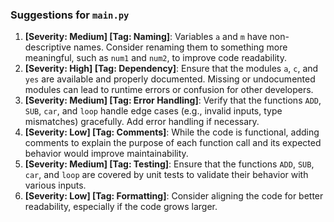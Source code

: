 ### Suggestions for `main.py`

1. **[Severity: Medium] [Tag: Naming]**: Variables `a` and `m` have non-descriptive names. Consider renaming them to something more meaningful, such as `num1` and `num2`, to improve code readability.
2. **[Severity: High] [Tag: Dependency]**: Ensure that the modules `a`, `c`, and `yes` are available and properly documented. Missing or undocumented modules can lead to runtime errors or confusion for other developers.
3. **[Severity: Medium] [Tag: Error Handling]**: Verify that the functions `ADD`, `SUB`, `car`, and `loop` handle edge cases (e.g., invalid inputs, type mismatches) gracefully. Add error handling if necessary.
4. **[Severity: Low] [Tag: Comments]**: While the code is functional, adding comments to explain the purpose of each function call and its expected behavior would improve maintainability.
5. **[Severity: Medium] [Tag: Testing]**: Ensure that the functions `ADD`, `SUB`, `car`, and `loop` are covered by unit tests to validate their behavior with various inputs.
6. **[Severity: Low] [Tag: Formatting]**: Consider aligning the code for better readability, especially if the code grows larger.

